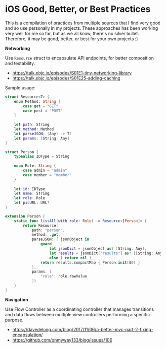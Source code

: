# iOS Good, Better, or Best Practices

This is a compilation of practices from multiple sources that I find very good and so use personally in my projects. These approaches has been working very well for me so far, but as we all know, there's no silver bullet. Therefore, it may be good, better, or best for your own projects :)

**Networking**

Use `Resource` struct to encapsulate API endpoints, for better composition and testability.

* https://talk.objc.io/episodes/S01E1-tiny-networking-library
* https://talk.objc.io/episodes/S01E25-adding-caching

Sample usage:

```swift
struct Resource<T> {
    enum Method: String {
        case get = "GET"
        case post = "POST"
    }
    
    let path: String
    let method: Method
    let parseJSON: (Any) -> T?
    let params: [String: Any]
}
```

```swift
struct Person {
    typealias IDType = String
    
    enum Role: String {
        case admin = "admin"
        case member = "member"
    }
    
    let id: IDType
    let name: String
    let role: Role
    let picURL: URL?
}
```

```swift
extension Person {
    static func listAll(with role: Role) -> Resource<[Person]> {
        return Resource(
            path: "person",
            method: .get,
            parseJSON: { jsonObject in
                guard
                    let jsonDict = jsonObject as? [String: Any],
                    let results = jsonDict["results"] as? [[String: Any]]
                    else { return nil }
                return results.compactMap { Person.init($0) }
            },
            params: [
                "role": role.rawValue
            ])
    }
}
```

**Navigation**

Use Flow Controller as a coordinating controller that manages transitions and data flows between multiple view controllers performing a specific purpose.

* https://davedelong.com/blog/2017/11/06/a-better-mvc-part-2-fixing-encapsulation/
* https://github.com/onmyway133/blog/issues/106
